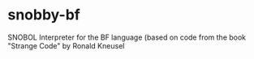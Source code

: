 # snobby-bf
SNOBOL Interpreter for the BF language (based on code from the book "Strange Code" by Ronald Kneusel
